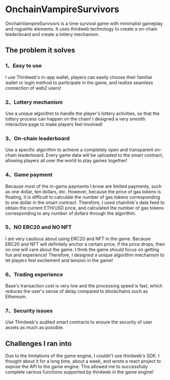 # OnchainVampireSurvivors

OnchainVampireSurvivors is a time survival game with minimalist gameplay and roguelite elements. It uses thirdweb technology to  create a on-chain leaderboard and create a lottery mechanism.


## The problem it solves
### 1、Easy to use
I use Thirdweb's in-app wallet, players can easily choose their familiar wallet or login method to participate in the game, and realize seamless connection of web2 users!

### 2、Lottery mechanism
Use a unique algorithm to handle the player's lottery activities, so that the lottery process can happen on the chain! I designed a very smooth interactive page to make players feel involved!

### 3、On-chain leaderboard
Use a specific algorithm to achieve a completely open and transparent on-chain leaderboard. Every game data will be uploaded to the smart contract, allowing players all over the world to play games together!

### 4、Game payment
Because most of the in-game payments I know are limited payments, such as one dollar, ten dollars, etc. However, because the price of gas tokens is floating, it is difficult to calculate the number of gas tokens corresponding to one dollar in the smart contract. Therefore, I used chainlink's data feed to obtain the current ETH/USD price, and calculated the number of gas tokens corresponding to any number of dollars through the algorithm.

### 5、NO ERC20 and NO NFT
I am very cautious about using ERC20 and NFT in the game. Because ERC20 and NFT will definitely anchor a certain price, if the price drops, then no one will care about the game. I think the game should focus on getting fun and experience! Therefore, I designed a unique algorithm mechanism to let players feel excitement and tension in the game!

### 6、Trading experience
Base's transaction cost is very low and the processing speed is fast, which reduces the user's sense of delay compared to blockchains such as Ethereum.

### 7、Security issues
Use Thirdweb's audited smart contracts to ensure the security of user assets as much as possible.


## Challenges I ran into
Due to the limitations of the game engine, I couldn't use thirdweb's SDK. I thought about it for a long time, about a week, and wrote a react project to expose the API to the game engine. This allowed me to successfully complete various functions supported by thirdweb in the game engine!